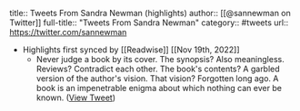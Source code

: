 title:: Tweets From Sandra Newman (highlights)
author:: [[@sannewman on Twitter]]
full-title:: "Tweets From Sandra Newman"
category:: #tweets
url:: https://twitter.com/sannewman

- Highlights first synced by [[Readwise]] [[Nov 19th, 2022]]
	- Never judge a book by its cover. The synopsis? Also meaningless. Reviews? Contradict each other. The book's contents? A garbled version of the author's vision. That vision? Forgotten long ago. A book is an impenetrable enigma about which nothing can ever be known. ([View Tweet](https://twitter.com/sannewman/status/1375142759598817287))